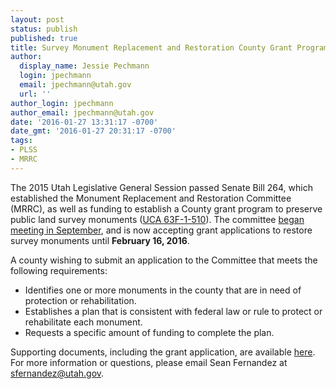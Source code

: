 ```yaml
---
layout: post
status: publish
published: true
title: Survey Monument Replacement and Restoration County Grant Program
author:
  display_name: Jessie Pechmann
  login: jpechmann
  email: jpechmann@utah.gov
  url: ''
author_login: jpechmann
author_email: jpechmann@utah.gov
date: '2016-01-27 13:31:17 -0700'
date_gmt: '2016-01-27 20:31:17 -0700'
tags:
- PLSS
- MRRC
---
```

The 2015 Utah Legislative General Session passed Senate Bill 264, which established the Monument Replacement and Restoration Committee (MRRC), as well as funding to establish a County grant program to preserve public land survey monuments (<a href="http://le.utah.gov/xcode/Title63F/Chapter1/63F-1-S510.html">UCA 63F-1-510</a>). The committee <a href="http://gis.utah.gov/big-happenings-with-public-land-survey-system-gis/">began meeting in September</a>, and is now accepting grant applications to restore survey monuments until <strong>February 16, 2016</strong>. 

A county wishing to submit an application to the Committee that meets the following requirements:
<ul>
	<li>Identifies one or more monuments in the county that are in need of protection or rehabilitation.
</li>
	<li>Establishes a plan that is consistent with federal law or rule to protect or rehabilitate each monument. 
</li>
	<li>Requests a specific amount of funding to complete the plan. 
</li>
</ul>

Supporting documents, including the grant application, are available <a href="https://drive.google.com/open?id=0BxZfA5vHEKqzUGozazR5bFNPRU0">here</a>. For more information or questions, please email Sean Fernandez at <a href="mailto:sfernandez@utah.gov">sfernandez@utah.gov</a>.
